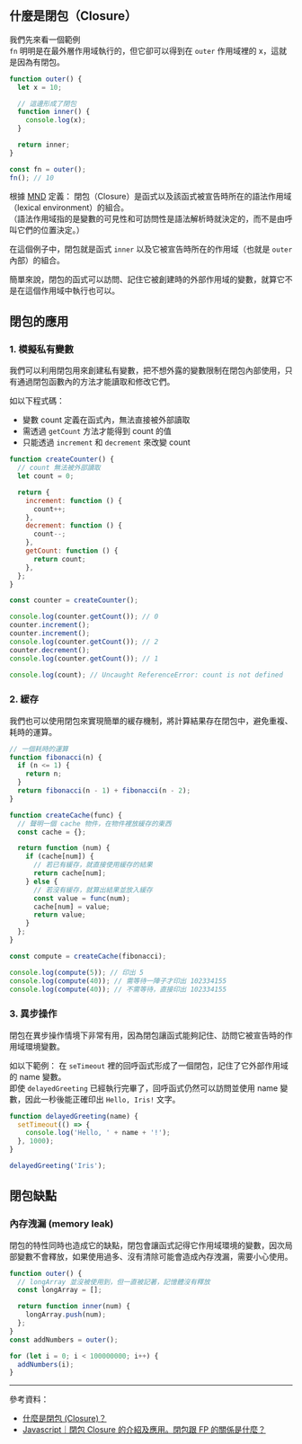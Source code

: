 ## 什麼是閉包（Closure）

我們先來看一個範例\
`fn` 明明是在最外層作用域執行的，但它卻可以得到在 `outer` 作用域裡的 x，這就是因為有閉包。

```javascript
function outer() {
  let x = 10;

  // 這邊形成了閉包
  function inner() {
    console.log(x);
  }

  return inner;
}

const fn = outer();
fn(); // 10
```

根據 [MND](https://developer.mozilla.org/zh-TW/docs/Web/JavaScript/Closures#%E8%AA%9E%E6%B3%95%E4%BD%9C%E7%94%A8%E5%9F%9F%EF%BC%88lexical_scoping%EF%BC%89) 定義：
閉包（Closure）是函式以及該函式被宣告時所在的語法作用域（lexical environment）的組合。\
（語法作用域指的是變數的可見性和可訪問性是語法解析時就決定的，而不是由呼叫它們的位置決定。）

在這個例子中，閉包就是函式 `inner` 以及它被宣告時所在的作用域（也就是 `outer` 內部）的組合。

簡單來說，閉包的函式可以訪問、記住它被創建時的外部作用域的變數，就算它不是在這個作用域中執行也可以。

## 閉包的應用

### 1. 模擬私有變數

我們可以利用閉包用來創建私有變數，把不想外露的變數限制在閉包內部使用，只有通過閉包函數內的方法才能讀取和修改它們。

如以下程式碼：

- 變數 count 定義在函式內，無法直接被外部讀取
- 需透過 `getCount` 方法才能得到 count 的值
- 只能透過 `increment` 和 `decrement` 來改變 count

```javascript
function createCounter() {
  // count 無法被外部讀取
  let count = 0;

  return {
    increment: function () {
      count++;
    },
    decrement: function () {
      count--;
    },
    getCount: function () {
      return count;
    },
  };
}

const counter = createCounter();

console.log(counter.getCount()); // 0
counter.increment();
counter.increment();
console.log(counter.getCount()); // 2
counter.decrement();
console.log(counter.getCount()); // 1

console.log(count); // Uncaught ReferenceError: count is not defined
```

### 2. 緩存

我們也可以使用閉包來實現簡單的緩存機制，將計算結果存在閉包中，避免重複、耗時的運算。

```javascript
// 一個耗時的運算
function fibonacci(n) {
  if (n <= 1) {
    return n;
  }
  return fibonacci(n - 1) + fibonacci(n - 2);
}

function createCache(func) {
  // 聲明一個 cache 物件，在物件裡放緩存的東西
  const cache = {};

  return function (num) {
    if (cache[num]) {
      // 若已有緩存，就直接使用緩存的結果
      return cache[num];
    } else {
      // 若沒有緩存，就算出結果並放入緩存
      const value = func(num);
      cache[num] = value;
      return value;
    }
  };
}

const compute = createCache(fibonacci);

console.log(compute(5)); // 印出 5
console.log(compute(40)); // 需等待一陣子才印出 102334155
console.log(compute(40)); // 不需等待，直接印出 102334155
```

### 3. 異步操作

閉包在異步操作情境下非常有用，因為閉包讓函式能夠記住、訪問它被宣告時的作用域環境變數。

如以下範例：
在 `seTimeout` 裡的回呼函式形成了一個閉包，記住了它外部作用域的 name 變數。\
即使 `delayedGreeting` 已經執行完畢了，回呼函式仍然可以訪問並使用 name 變數，因此一秒後能正確印出 `Hello, Iris!` 文字。

```javascript
function delayedGreeting(name) {
  setTimeout(() => {
    console.log('Hello, ' + name + '!');
  }, 1000);
}

delayedGreeting('Iris');
```

## 閉包缺點

### 內存洩漏 (memory leak)

閉包的特性同時也造成它的缺點，閉包會讓函式記得它作用域環境的變數，因次局部變數不會釋放，如果使用過多、沒有清除可能會造成內存洩漏，需要小心使用。

```javascript
function outer() {
  // longArray 並沒被使用到，但一直被記著，記憶體沒有釋放
  const longArray = [];

  return function inner(num) {
    longArray.push(num);
  };
}
const addNumbers = outer();

for (let i = 0; i < 100000000; i++) {
  addNumbers(i);
}
```

---

參考資料：

- [什麼是閉包 (Closure)？](https://www.explainthis.io/zh-hant/swe/what-is-closure)
- [Javascript｜閉包 Closure 的介紹及應用。閉包跟 FP 的關係是什麼？](https://molly1024.medium.com/javascript-閉包-closure-的介紹及應用-閉包跟-fp-的關係是什麼-d9f598c432b7)
